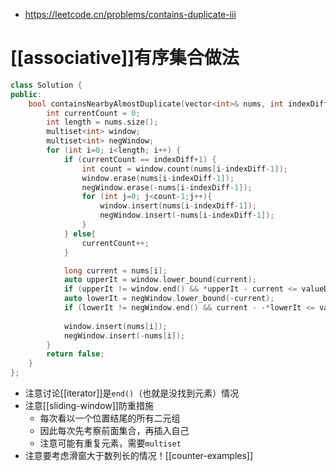 - https://leetcode.cn/problems/contains-duplicate-iii
# [[associative]]有序集合做法
```cpp
class Solution {
public:
    bool containsNearbyAlmostDuplicate(vector<int>& nums, int indexDiff, int valueDiff) {
        int currentCount = 0;
        int length = nums.size();
        multiset<int> window;
        multiset<int> negWindow;
        for (int i=0; i<length; i++) {
            if (currentCount == indexDiff+1) {
                int count = window.count(nums[i-indexDiff-1]);
                window.erase(nums[i-indexDiff-1]);
                negWindow.erase(-nums[i-indexDiff-1]);
                for (int j=0; j<count-1;j++){
                    window.insert(nums[i-indexDiff-1]);
                    negWindow.insert(-nums[i-indexDiff-1]);
                }
            } else{
                currentCount++;
            }

            long current = nums[i];
            auto upperIt = window.lower_bound(current);
            if (upperIt != window.end() && *upperIt - current <= valueDiff) return true;
            auto lowerIt = negWindow.lower_bound(-current);
            if (lowerIt != negWindow.end() && current - -*lowerIt <= valueDiff) return true;
    
            window.insert(nums[i]);
            negWindow.insert(-nums[i]);
        }
        return false;
    }
};
```
- 注意讨论[[iterator]]是`end()`（也就是没找到元素）情况
- 注意[[sliding-window]]防重措施
  - 每次看以一个位置结尾的所有二元组
  - 因此每次先考察前面集合，再插入自己
  - 注意可能有重复元素，需要`multiset`
- 注意要考虑滑窗大于数列长的情况！[[counter-examples]]